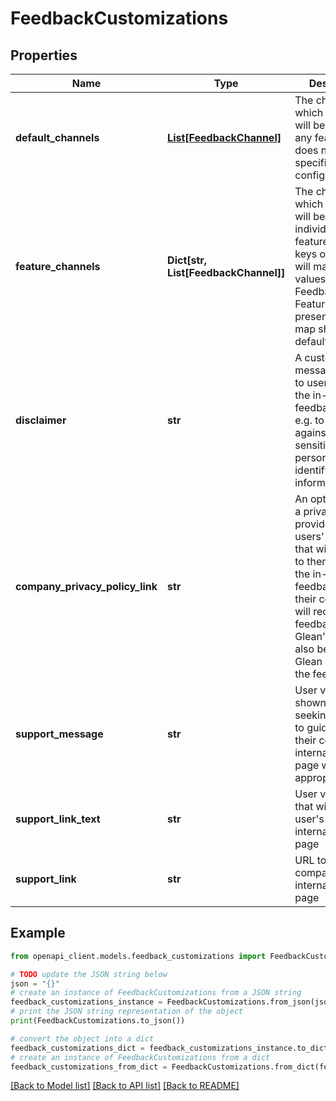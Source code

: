 # FeedbackCustomizations


## Properties

Name | Type | Description | Notes
------------ | ------------- | ------------- | -------------
**default_channels** | [**List[FeedbackChannel]**](FeedbackChannel.md) | The channels to which feedback will be sent for any feature that does not have specific configuration. | [optional] 
**feature_channels** | **Dict[str, List[FeedbackChannel]]** | The channels to which feedback will be sent for individual features. The keys of the map will match the values in FeedbackFeature. Features not present in the map should use defaultChannels. | [optional] 
**disclaimer** | **str** | A custom message shown to users during the in-product feedback flow, e.g. to warn users against sending sensitive or personally-identifying information. | [optional] 
**company_privacy_policy_link** | **str** | An optional link to a privacy policy provided by the users&#39; company that will be shown to them during the in-product feedback flow if their company will receive their feedback. Glean&#39;s policy will also be shown if Glean is receiving the feedback. | [optional] 
**support_message** | **str** | User visible text shown when seeking support to guide them to their company&#39;s internal support page when appropriate | [optional] 
**support_link_text** | **str** | User visible text that will link to the user&#39;s company&#39;s internal support page | [optional] 
**support_link** | **str** | URL to the user&#39;s company&#39;s internal suport page | [optional] 

## Example

```python
from openapi_client.models.feedback_customizations import FeedbackCustomizations

# TODO update the JSON string below
json = "{}"
# create an instance of FeedbackCustomizations from a JSON string
feedback_customizations_instance = FeedbackCustomizations.from_json(json)
# print the JSON string representation of the object
print(FeedbackCustomizations.to_json())

# convert the object into a dict
feedback_customizations_dict = feedback_customizations_instance.to_dict()
# create an instance of FeedbackCustomizations from a dict
feedback_customizations_from_dict = FeedbackCustomizations.from_dict(feedback_customizations_dict)
```
[[Back to Model list]](../README.md#documentation-for-models) [[Back to API list]](../README.md#documentation-for-api-endpoints) [[Back to README]](../README.md)


